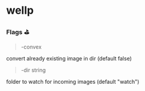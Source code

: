 # wellp

### Flags ⛳️
 >-convex
        
convert already existing image in dir (default false)
 >-dir string
        
folder to watch for incoming images (default "watch")
